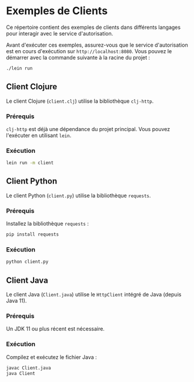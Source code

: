 # Exemples de Clients

Ce répertoire contient des exemples de clients dans différents langages pour interagir avec le service d'autorisation.

Avant d'exécuter ces exemples, assurez-vous que le service d'autorisation est en cours d'exécution sur `http://localhost:8080`. Vous pouvez le démarrer avec la commande suivante à la racine du projet :

```bash
./lein run
```

## Client Clojure

Le client Clojure (`client.clj`) utilise la bibliothèque `clj-http`.

### Prérequis

`clj-http` est déjà une dépendance du projet principal. Vous pouvez l'exécuter en utilisant `lein`.

### Exécution

```bash
lein run -m client
```

## Client Python

Le client Python (`client.py`) utilise la bibliothèque `requests`.

### Prérequis

Installez la bibliothèque `requests` :
```bash
pip install requests
```

### Exécution

```bash
python client.py
```

## Client Java

Le client Java (`Client.java`) utilise le `HttpClient` intégré de Java (depuis Java 11).

### Prérequis

Un JDK 11 ou plus récent est nécessaire.

### Exécution

Compilez et exécutez le fichier Java :
```bash
javac Client.java
java Client
```
